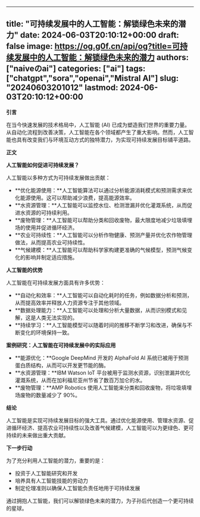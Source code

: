 
---
title: "可持续发展中的人工智能：解锁绿色未来的潜力"
date: 2024-06-03T20:10:12+00:00
draft: false
image: https://og.g0f.cn/api/og?title=可持续发展中的人工智能：解锁绿色未来的潜力
authors: ["naiveのai"]
categories: ["ai"]
tags: ["chatgpt","sora","openai","Mistral AI"]
slug: "20240603201012"
lastmod: 2024-06-03T20:10:12+00:00
---
**引言**

在当今快速发展的技术格局中，人工智能 (AI) 已成为塑造我们世界的重要力量。从自动化流程到改善决策，人工智能在各个领域都产生了重大影响。然而，人工智能也具有改变我们与环境互动方式的独特潜力，为实现可持续发展目标铺平道路。

**正文**

**人工智能如何促进可持续发展？**

人工智能以多种方式为可持续发展做出贡献：

- **优化能源使用：**人工智能算法可以通过分析能源消耗模式和预测需求来优化能源使用。这可以帮助减少浪费，提高能源效率。
- **水资源管理：**人工智能可以监控水位、检测泄漏并优化灌溉系统，从而促进水资源的可持续利用。
- **废物管理：**人工智能可以帮助分类和回收废物，最大限度地减少垃圾填埋场的使用并促进循环经济。
- **农业可持续性：**人工智能可以分析作物健康、预测产量并优化农作物管理做法，从而提高农业可持续性。
- **气候建模：**人工智能可以帮助科学家构建更准确的气候模型，预测气候变化的影响并制定适应措施。

**人工智能的优势**

人工智能在可持续发展方面具有许多优势：

- **自动化和效率：**人工智能可以自动化耗时的任务，例如数据分析和预测，从而提高效率并释放人力资源专注于其他领域。
- **数据处理能力：**人工智能可以处理和分析大量数据，从而识别模式和见解，这是人类无法实现的。
- **持续学习：**人工智能模型可以随着时间的推移不断学习和改进，确保与不断变化的环境保持一致。

**案例研究：人工智能在可持续发展中的实际应用**

- **能源优化：**Google DeepMind 开发的 AlphaFold AI 系统已被用于预测蛋白质结构，从而可以开发更节能的酶。
- **水资源管理：**IBM Watson IoT 平台被用于监测水资源，识别泄漏并优化灌溉系统，从而在加利福尼亚州节省了数百万加仑的水。
- **废物管理：**AMP Robotics 使用人工智能来分类和回收废物，将垃圾填埋场废物的数量减少了 90%。

**结论**

人工智能是实现可持续发展目标的强大工具。通过优化能源使用、管理水资源、促进循环经济、提高农业可持续性以及改善气候建模，人工智能可以为更绿色、更可持续的未来做出重大贡献。

**下一步行动**

为了充分利用人工智能的潜力，重要的是：

- 投资于人工智能研究和开发
- 培养具有人工智能技能的劳动力
- 制定伦理准则以确保人工智能负责任地用于可持续发展

通过拥抱人工智能，我们可以解锁绿色未来的潜力，为子孙后代创造一个更可持续的星球。